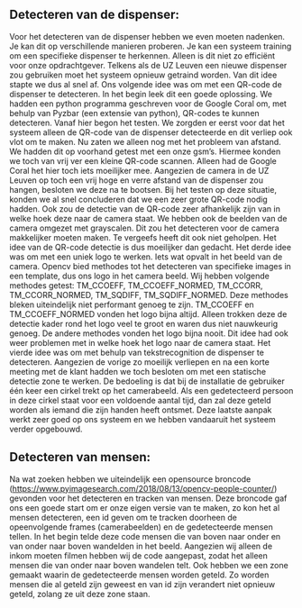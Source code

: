 ## Detecteren van de dispenser:
Voor het detecteren van de dispenser hebben we even moeten nadenken. Je kan dit op verschillende manieren proberen. Je kan een systeem training om een specifieke dispenser te herkennen. Alleen is dit niet zo efficiënt voor onze opdrachtgever. Telkens als de UZ Leuven een nieuwe dispenser zou gebruiken moet het systeem opnieuw getraind worden. Van dit idee stapte we dus al snel af.
Ons volgende idee was om met een QR-code de dispenser te detecteren. In het begin leek dit een goede oplossing. We hadden een python programma geschreven voor de Google Coral om, met behulp van Pyzbar (een extensie van python), QR-codes te kunnen detecteren. Vanaf hier begon het testen. We zorgden er eerst voor dat het systeem alleen de QR-code van de dispenser detecteerde en dit verliep ook vlot om te maken. Nu zaten we alleen nog met het probleem van afstand. We hadden dit op voorhand getest met een onze gsm’s. Hiermee konden we toch van vrij ver een kleine QR-code scannen. Alleen had de Google Coral het hier toch iets moeilijker mee. Aangezien de camera in de UZ Leuven op toch een vrij hoge en verre afstand van de dispenser zou hangen, besloten we deze na te bootsen. Bij het testen op deze situatie, konden we al snel concluderen dat we een zeer grote QR-code nodig hadden. Ook zou de detectie van de QR-code zeer afhankelijk zijn van in welke hoek deze naar de camera staat. We hebben ook de beelden van de camera omgezet met grayscalen. Dit zou het detecteren voor de camera makkelijker moeten maken. Te vergeefs heeft dit ook niet geholpen. Het idee van de QR-code detectie is dus moeilijker dan gedacht.
Het derde idee was om met een uniek logo te werken. Iets wat opvalt in het beeld van de camera. Opencv bied methodes tot het detecteren van specifieke images in een template, dus ons logo in het camera beeld. Wij hebben volgende methodes getest: TM_CCOEFF, TM_CCOEFF_NORMED, TM_CCORR, TM_CCORR_NORMED, TM_SQDIFF, TM_SQDIFF_NORMED. Deze methodes bleken uiteindelijk niet performant genoeg te zijn. TM_CCOEFF en TM_CCOEFF_NORMED vonden het logo bijna altijd. Alleen trokken deze de detectie kader rond het logo veel te groot en waren dus niet nauwkeurig genoeg. De andere methodes vonden het logo bijna nooit. Dit idee had ook weer problemen met in welke hoek het logo naar de camera staat.
Het vierde idee was om met behulp van tekstrecognition de dispenser te detecteren. Aangezien de vorige zo moeilijk verliepen en na een korte meeting met de klant hadden we toch besloten om met een statische detectie zone te werken. De bedoeling is dat bij de installatie de gebruiker één keer een cirkel trekt op het camerabeeld. Als een gedetecteerd persoon in deze cirkel staat voor een voldoende aantal tijd, dan zal deze geteld worden als iemand die zijn handen heeft ontsmet. Deze laatste aanpak werkt zeer goed op ons systeem en we hebben vandaaruit het systeem verder opgebouwd.

## Detecteren van mensen:
Na wat zoeken hebben we uiteindelijk een opensource broncode (https://www.pyimagesearch.com/2018/08/13/opencv-people-counter/) gevonden voor het detecteren en tracken van mensen. Deze broncode gaf ons een goede start om er onze eigen versie van te maken, zo kon het al mensen detecteren, een id geven om te tracken doorheen de opeenvolgende frames (camerabeelden) en de gedetecteerde mensen tellen. In het begin telde deze code mensen die van boven naar onder en van onder naar boven wandelden in het beeld. Aangezien wij alleen de inkom moeten filmen hebben wij de code aangepast, zodat het alleen mensen die van onder naar boven wandelen telt. Ook hebben we een zone gemaakt waarin de gedetecteerde mensen worden geteld. Zo worden mensen die al geteld zijn geweest en van id zijn verandert niet opnieuw geteld, zolang ze uit deze zone staan.

